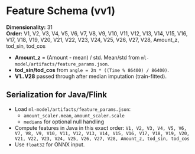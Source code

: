 # Feature Schema (vv1)

**Dimensionality:** 31  
**Order:** V1, V2, V3, V4, V5, V6, V7, V8, V9, V10, V11, V12, V13, V14, V15, V16, V17, V18, V19, V20, V21, V22, V23, V24, V25, V26, V27, V28, Amount_z, tod_sin, tod_cos

- **Amount_z** = (Amount - mean) / std. Mean/std from `ml-model/artifacts/feature_params.json`.
- **tod_sin/tod_cos** from `angle = 2π * ((Time % 86400) / 86400)`.
- **V1..V28** passed through after median imputation (train-fitted).

## Serialization for Java/Flink
- Load `ml-model/artifacts/feature_params.json`:
  - `amount_scaler.mean`, `amount_scaler.scale`
  - `medians` for optional null handling
- Compute features in Java in this exact order: `V1, V2, V3, V4, V5, V6, V7, V8, V9, V10, V11, V12, V13, V14, V15, V16, V17, V18, V19, V20, V21, V22, V23, V24, V25, V26, V27, V28, Amount_z, tod_sin, tod_cos`
- Use `float32` for ONNX input.

